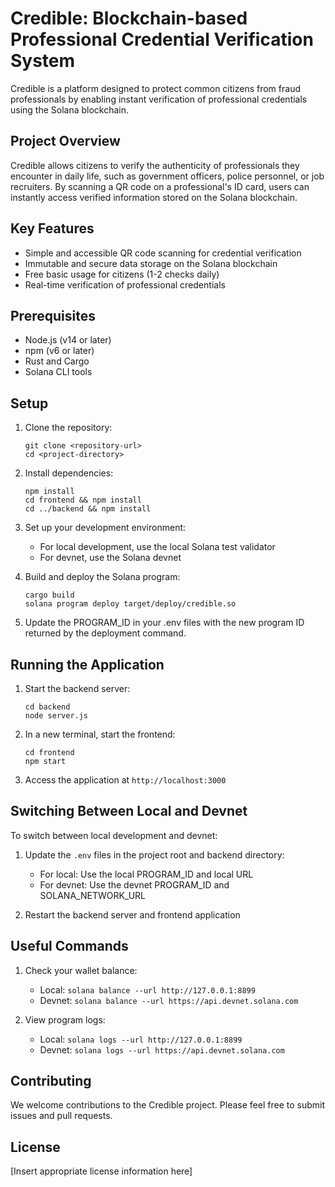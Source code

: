 # Credible: Blockchain-based Professional Credential Verification System

Credible is a platform designed to protect common citizens from fraud professionals by enabling instant verification of professional credentials using the Solana blockchain.

## Project Overview

Credible allows citizens to verify the authenticity of professionals they encounter in daily life, such as government officers, police personnel, or job recruiters. By scanning a QR code on a professional's ID card, users can instantly access verified information stored on the Solana blockchain.

## Key Features

- Simple and accessible QR code scanning for credential verification
- Immutable and secure data storage on the Solana blockchain
- Free basic usage for citizens (1-2 checks daily)
- Real-time verification of professional credentials

## Prerequisites

- Node.js (v14 or later)
- npm (v6 or later)
- Rust and Cargo
- Solana CLI tools

## Setup

1. Clone the repository:
   ```
   git clone <repository-url>
   cd <project-directory>
   ```

2. Install dependencies:
   ```
   npm install
   cd frontend && npm install
   cd ../backend && npm install
   ```

3. Set up your development environment:
   - For local development, use the local Solana test validator
   - For devnet, use the Solana devnet

4. Build and deploy the Solana program:
   ```
   cargo build
   solana program deploy target/deploy/credible.so
   ```

5. Update the PROGRAM_ID in your .env files with the new program ID returned by the deployment command.

## Running the Application

1. Start the backend server:
   ```
   cd backend
   node server.js
   ```

2. In a new terminal, start the frontend:
   ```
   cd frontend
   npm start
   ```

3. Access the application at `http://localhost:3000`

## Switching Between Local and Devnet

To switch between local development and devnet:

1. Update the `.env` files in the project root and backend directory:
   - For local: Use the local PROGRAM_ID and local URL
   - For devnet: Use the devnet PROGRAM_ID and SOLANA_NETWORK_URL

2. Restart the backend server and frontend application

## Useful Commands

1. Check your wallet balance:
   - Local: `solana balance --url http://127.0.0.1:8899`
   - Devnet: `solana balance --url https://api.devnet.solana.com`

2. View program logs:
   - Local: `solana logs --url http://127.0.0.1:8899`
   - Devnet: `solana logs --url https://api.devnet.solana.com`

## Contributing

We welcome contributions to the Credible project. Please feel free to submit issues and pull requests.

## License

[Insert appropriate license information here]
